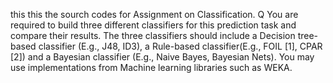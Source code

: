 this this the sourch codes for Assignment on Classification.
Q
You are required to build three different classifiers for this prediction task and
compare their results. The three classifiers should include a Decision tree-based
classifier (E.g., J48, ID3), a Rule-based classifier(E.g., FOIL [1], CPAR [2]) and a
Bayesian classifier (E.g., Naive Bayes, Bayesian Nets). You may use implementations
from Machine learning libraries such as WEKA.
